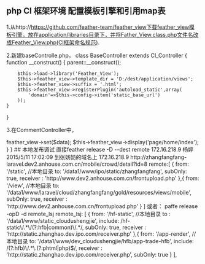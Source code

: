 ## php CI 框架环境 配置模板引擎和引用map表

1.从http://https://github.com/feather-team/feather_view下载feather_view模板引擎，放在application/libraries目录下，并将Father_View.class.php文件名改成Feather_View.php(CI框架命名规范).

2.新建baseControlle.php，
class BaseController extends CI_Controller {
    function __construct()
    {
        parent::__construct();

        $this->load->library('Feather_View');
        $this->feather_view->template_dir = 'D:/dest/application/views';
        $this->feather_view->suffix = '.html';
        $this->feather_view->registerPlugin('autoload_static',array(
            'domain'=>$this->config->item('static_base_url')
        ));
    }
}

3.在CommentController中，
<?php
class City extends BaseController
{
    public function __construct()
    {
        parent :: __construct();
    }
    public function index( $order_id="" )
    {
        $this->feather_view->set($data);
        $this->feather_view->display('page/home/index');
    }
}


## 本地发布调试

 直接feather release -D --dest remote 172.16.218.9

杨婷 2015/5/11 17:02:09

到张妨妨的域名上  172.16.218.9
http://zhangfangfang-laravel.dev2.anhouse.com.cn/mobile/crowd/detail?id=8


remote:[
            {
                from: '/static',
                //本地目录
                to: '/data1/www/ipo/static/zhangfangfang',
                subOnly: true,
                receiver : 'http://www.dev2.anhouse.com.cn/frontupload.php'
            },{
                from: '/view',
                //本地目录
                to: '/data1/www/laravel/cloud/zhangfangfang/gold/resources/views/mobile',
                subOnly: true,
                receiver : 'http://www.dev2.anhouse.com.cn/frontupload.php'
            }
        ]

或者：
 paffe release -opD -d remote_lsj
remote_lsj: [
            {
                from: '/hf-static',
                //本地目录
                to : '/data1/www/static_cloudushengjie',
                include: /hf-static\/.*\/(?:hfb|common)\/.*/,
                subOnly: true,
                receiver : 'http://static.zhanghao.dev.ipo.com/receiver.php'
            },{
                from: '/app-render',
                //本地目录
                to: '/data1/www/dev_cloudushengjie/hfb/app-trade-hfb',
                include: /(?:hfb)\/.*\.(?:phtml|php)$/,
                receiver : 'http://static.zhanghao.dev.ipo.com/receiver.php',
                subOnly: true
            }
        ],
